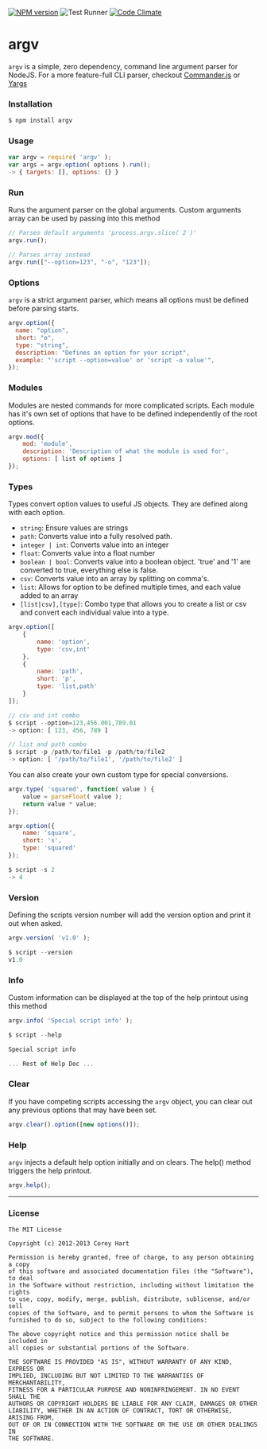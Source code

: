 [![NPM version](https://badge.fury.io/js/argv.png)](http://badge.fury.io/js/argv) ![Test Runner](https://github.com/github/docs/actions/workflows/main.yml/badge.svg) [![Code Climate](https://codeclimate.com/github/codenothing/argv.png)](https://codeclimate.com/github/codenothing/argv)

# argv

`argv` is a simple, zero dependency, command line argument parser for NodeJS. For a more feature-full CLI parser, checkout [Commander.js](https://www.npmjs.com/package/commander) or [Yargs](https://www.npmjs.com/package/yargs)

### Installation

```bash
$ npm install argv
```

### Usage

```js
var argv = require( 'argv' );
var args = argv.option( options ).run();
-> { targets: [], options: {} }
```

### Run

Runs the argument parser on the global arguments. Custom arguments array can be used by passing into this method

```js
// Parses default arguments 'process.argv.slice( 2 )'
argv.run();

// Parses array instead
argv.run(["--option=123", "-o", "123"]);
```

### Options

`argv` is a strict argument parser, which means all options must be defined before parsing starts.

```js
argv.option({
  name: "option",
  short: "o",
  type: "string",
  description: "Defines an option for your script",
  example: "'script --option=value' or 'script -o value'",
});
```

### Modules

Modules are nested commands for more complicated scripts. Each module has it's own set of options that
have to be defined independently of the root options.

```js
argv.mod({
	mod: 'module',
	description: 'Description of what the module is used for',
	options: [ list of options ]
});
```

### Types

Types convert option values to useful JS objects. They are defined along with each option.

- `string`: Ensure values are strings
- `path`: Converts value into a fully resolved path.
- `integer | int`: Converts value into an integer
- `float`: Converts value into a float number
- `boolean | bool`: Converts value into a boolean object. 'true' and '1' are converted to true, everything else is false.
- `csv`: Converts value into an array by splitting on comma's.
- `list`: Allows for option to be defined multiple times, and each value added to an array
- `[list|csv],[type]`: Combo type that allows you to create a list or csv and convert each individual value into a type.

```js
argv.option([
	{
		name: 'option',
		type: 'csv,int'
	},
	{
		name: 'path',
		short: 'p',
		type: 'list,path'
	}
]);

// csv and int combo
$ script --option=123,456.001,789.01
-> option: [ 123, 456, 789 ]

// list and path combo
$ script -p /path/to/file1 -p /path/to/file2
-> option: [ '/path/to/file1', '/path/to/file2' ]
```

You can also create your own custom type for special conversions.

```js
argv.type( 'squared', function( value ) {
	value = parseFloat( value );
	return value * value;
});

argv.option({
	name: 'square',
	short: 's',
	type: 'squared'
});

$ script -s 2
-> 4
```

### Version

Defining the scripts version number will add the version option and print it out when asked.

```js
argv.version( 'v1.0' );

$ script --version
v1.0

```

### Info

Custom information can be displayed at the top of the help printout using this method

```js
argv.info( 'Special script info' );

$ script --help

Special script info

... Rest of Help Doc ...
```

### Clear

If you have competing scripts accessing the `argv` object, you can clear out any previous options that may have been set.

```js
argv.clear().option([new options()]);
```

### Help

`argv` injects a default help option initially and on clears. The help() method triggers the help printout.

```js
argv.help();
```

---

### License

```
The MIT License

Copyright (c) 2012-2013 Corey Hart

Permission is hereby granted, free of charge, to any person obtaining a copy
of this software and associated documentation files (the "Software"), to deal
in the Software without restriction, including without limitation the rights
to use, copy, modify, merge, publish, distribute, sublicense, and/or sell
copies of the Software, and to permit persons to whom the Software is
furnished to do so, subject to the following conditions:

The above copyright notice and this permission notice shall be included in
all copies or substantial portions of the Software.

THE SOFTWARE IS PROVIDED "AS IS", WITHOUT WARRANTY OF ANY KIND, EXPRESS OR
IMPLIED, INCLUDING BUT NOT LIMITED TO THE WARRANTIES OF MERCHANTABILITY,
FITNESS FOR A PARTICULAR PURPOSE AND NONINFRINGEMENT. IN NO EVENT SHALL THE
AUTHORS OR COPYRIGHT HOLDERS BE LIABLE FOR ANY CLAIM, DAMAGES OR OTHER
LIABILITY, WHETHER IN AN ACTION OF CONTRACT, TORT OR OTHERWISE, ARISING FROM,
OUT OF OR IN CONNECTION WITH THE SOFTWARE OR THE USE OR OTHER DEALINGS IN
THE SOFTWARE.
```
